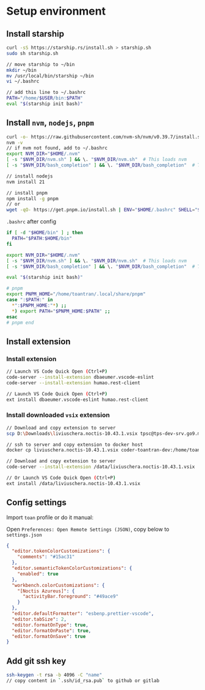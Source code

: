 # Setup environment

## Install starship

  ```sh
  curl -sS https://starship.rs/install.sh > starship.sh
  sudo sh starship.sh

  // move starship to ~/bin
  mkdir ~/bin
  mv /usr/local/bin/starship ~/bin
  vi ~/.bashrc

  // add this line to ~/.bashrc
  PATH="/home/$USER/bin:$PATH"
  eval "$(starship init bash)"
  ```

## Install `nvm`, `nodejs`, `pnpm`

  ```sh
  curl -o- https://raw.githubusercontent.com/nvm-sh/nvm/v0.39.7/install.sh | bash
  nvm -v
  // if nvm not found, add to ~/.bashrc
  export NVM_DIR="$HOME/.nvm"
  [ -s "$NVM_DIR/nvm.sh" ] && \. "$NVM_DIR/nvm.sh"  # This loads nvm
  [ -s "$NVM_DIR/bash_completion" ] && \. "$NVM_DIR/bash_completion"  # This loads nvm bash_completion

  // install nodejs
  nvm install 21

  // install pnpm
  npm install -g pnpm
  // or
  wget -qO- https://get.pnpm.io/install.sh | ENV="$HOME/.bashrc" SHELL="$(which bash)" bash -
  ```

`.bashrc` after config

  ```sh
  if [ -d "$HOME/bin" ] ; then
    PATH="$PATH:$HOME/bin"
  fi
  
  export NVM_DIR="$HOME/.nvm"
  [ -s "$NVM_DIR/nvm.sh" ] && \. "$NVM_DIR/nvm.sh"  # This loads nvm
  [ -s "$NVM_DIR/bash_completion" ] && \. "$NVM_DIR/bash_completion"  # This loads nvm bash_completion
  
  eval "$(starship init bash)"
  
  # pnpm
  export PNPM_HOME="/home/toantran/.local/share/pnpm"
  case ":$PATH:" in
    *":$PNPM_HOME:"*) ;;
    *) export PATH="$PNPM_HOME:$PATH" ;;
  esac
  # pnpm end
  ```

## Install extension

### Install extension

  ```sh
  // Launch VS Code Quick Open (Ctrl+P)
  code-server --install-extension dbaeumer.vscode-eslint
  code-server --install-extension humao.rest-client

  // Launch VS Code Quick Open (Ctrl+P)
  ext install dbaeumer.vscode-eslint humao.rest-client
  ```

### Install downloaded `vsix` extension

  ```sh
  // Download and copy extension to server
  scp D:\Downloads\liviuschera.noctis-10.43.1.vsix tpsc@tps-dev-srv.go9.me:~/liviuschera.noctis-10.43.1.vsix
  ```

  ```sh
  // ssh to server and copy extension to docker host
  docker cp liviuschera.noctis-10.43.1.vsix coder-toantran-dev:/home/toantran/data
  ```

  ```sh
  // Download and copy extension to server
  code-server --install-extension /data/liviuschera.noctis-10.43.1.vsix

  // Or Launch VS Code Quick Open (Ctrl+P)
  ext install /data/liviuschera.noctis-10.43.1.vsix
  ```

## Config settings

Import `toan` profile or do it manual: 

Open `Preferences: Open Remote Settings (JSON)`, copy below to `settings.json`

  ```json
  {
    "editor.tokenColorCustomizations": {
      "comments": "#15ac31"
    },
    "editor.semanticTokenColorCustomizations": {
      "enabled": true
    },
    "workbench.colorCustomizations": {
      "[Noctis Azureus]": {
        "activityBar.foreground": "#49ace9"
      }
    },
    "editor.defaultFormatter": "esbenp.prettier-vscode",
    "editor.tabSize": 2,
    "editor.formatOnType": true,
    "editor.formatOnPaste": true,
    "editor.formatOnSave": true
  }
  ```

## Add git ssh key

  ```sh
  ssh-keygen -t rsa -b 4096 -C "name"
  // copy content in `.ssh/id_rsa.pub` to github or gitlab
  ```
